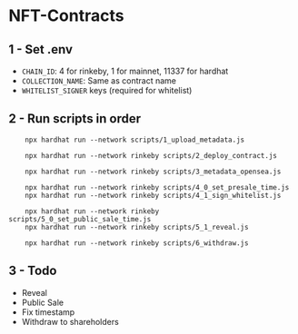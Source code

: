 # NFT-Contracts

## 1 - Set .env

- `CHAIN_ID`: 4 for rinkeby, 1 for mainnet, 11337 for hardhat
- `COLLECTION_NAME`: Same as contract name
- `WHITELIST_SIGNER` keys (required for whitelist)

## 2 - Run scripts in order

```
    npx hardhat run --network scripts/1_upload_metadata.js

    npx hardhat run --network rinkeby scripts/2_deploy_contract.js

    npx hardhat run --network rinkeby scripts/3_metadata_opensea.js

    npx hardhat run --network rinkeby scripts/4_0_set_presale_time.js
    npx hardhat run --network rinkeby scripts/4_1_sign_whitelist.js

    npx hardhat run --network rinkeby scripts/5_0_set_public_sale_time.js
    npx hardhat run --network rinkeby scripts/5_1_reveal.js

    npx hardhat run --network rinkeby scripts/6_withdraw.js
```

## 3 - Todo 

- Reveal 
- Public Sale
- Fix timestamp
- Withdraw to shareholders

